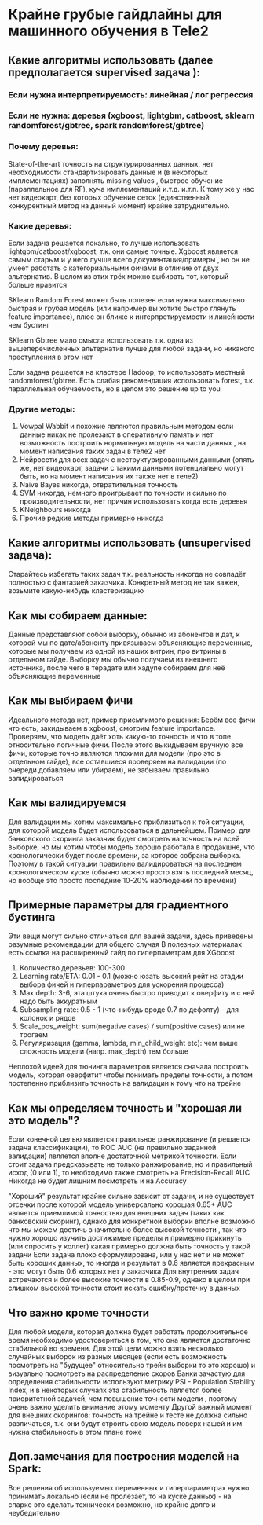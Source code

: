 # Крайне грубые гайдлайны для машинного обучения в Tele2

## Какие алгоритмы использовать (далее предполагается supervised задача ):

### Если нужна интерпретируемость: линейная / лог регрессия
### Если не нужна: деревья (xgboost, lightgbm, catboost, sklearn randomforest/gbtree, spark randomforest/gbtree)
### Почему деревья: 
State-of-the-art точность на структурированных данных, нет необходимости стандартизировать данные и (в некоторых имплементациях) заполнять missing values
, быстрое обучение (параллельное для RF), куча имплементаций и.т.д. и.т.п.
К тому же у нас нет видеокарт, без которых обучение сеток (единственный конкурентный метод на данный момент) крайне затруднительно.
### Какие деревья:
Если задача решается локально, то лучше использовать lightgbm/catboost/xgboost, т.к. они самые точные. Xgboost является самым старым и у него лучше всего документация/примеры
, но он не умеет работать с категориальными фичами в отличие от двух альтернатив. В целом из этих трёх можно выбирать тот, который больше нравится

SKlearn Random Forest может быть полезен если нужна максимально быстрая и грубая модель (или например вы хотите быстро глянуть feature importance), плюс он ближе к интерпретируемости и линейности чем бустинг

SKlearn Gbtree мало смысла использовать т.к. одна из вышеперечисленных альтернатив лучше для любой задачи, но никакого преступления в этом нет

Если задача решается на кластере Hadoop, то использовать местный randomforest/gbtree. Есть слабая рекомендация использовать forest, т.к. параллельная обучаемость, но в целом это решение up to you 

### Другие методы: 
1) Vowpal Wabbit и похожие являются правильным методом если данные никак не пролезают в оперативную память и нет возможность построить нормальную модель на части данных
, на момент написания таких задач в теле2 нет
2) Нейросети для всех задач с неструктурированными данными (опять же, нет видеокарт, задачи с такими данными потенциально могут быть, но на момент написания их также нет в теле2)
3) Naive Bayes никогда, отвратительная точность
4) SVM никогда, немного проигрывает по точности и сильно по производительности, нет причин использовать когда есть деревья
5) KNeighbours никогда
6) Прочие редкие методы примерно никогда
## Какие алгоритмы использовать (unsupervised задача):
Старайтесь избегать таких задач т.к. реальность никогда не совпадёт полностью с фантазией заказчика. Конкретный метод не так важен, возьмите какую-нибудь кластеризацию

## Как мы собираем данные:
Данные представляют собой выборку, обычно из абонентов и дат, к которой мы по дате/абоненту привязываем объясняющие переменные, которые мы получаем из одной из наших витрин, про витрины в отдельном гайде.
Выборку мы обычно получаем из внешнего источника, после чего в терадате или хадупе собираем для неё объясняющие переменные

## Как мы выбираем фичи
Идеального метода нет, пример приемлимого решения:
Берём все фичи что есть, закидываем в xgboost, смотрим feature importance. Проверяем, что модель даёт хоть какую-то точность и что в топе относительно логичные фичи.
После этого выкидываем вручную все фичи, которые точно являются плохими для модели (про это в отдельном гайде), все оставшиеся проверяем на валидации (по очереди добавляем или убираем), не забываем правильно валидироваться
## Как мы валидируемся
Для валидации мы хотим максимально приблизиться к той ситуации, для которой модель будет использоваться в дальнейшем.
Пример: для банковского скоринга заказчик будет смотреть на точность на всей выборке, но мы хотим чтобы модель хорошо работала в продакшне, что хронологически будет после времени, за которое собрана выборка.
Поэтому в такой ситуации правильно валидироваться на последнем хронологическом куске (обычно можно просто взять последний месяц, но вообще это просто последние 10-20% наблюдений по времени)

## Примерные параметры для градиентного бустинга
Эти вещи могут сильно отличаться для вашей задачи, здесь приведены разумные рекомендации для общего случая
В полезных материалах есть ссылка на расширенный гайд по гиперпаметрам для XGboost
1) Количество деревьев: 100-300
2) Learning rate/ETA: 0.01 - 0.1 (можно юзать высокий рейт на стадии выбора фичей и гиперпараметров для ускорения процесса)
3) Max depth: 3-6, эта штука очень быстро приводит к оверфиту и с ней надо быть аккуратным
4) Subsampling rate: 0.5 - 1 (что-нибудь вроде 0.7 по дефолту) - для колонок и рядов
5) Scale_pos_weight: sum(negative cases) / sum(positive cases) или не трогаем
6) Регуляризация (gamma, lambda, min_child_weight etc): чем выше сложность модели (напр. max_depth) тем больше

Неплохой идеей для тюнинга параметров является сначала построить модель, которая оверфитит чтобы понимать пределы точности, а потом постепенно приблизить точность на валидации к тому что на трейне

## Как мы определяем точность и "хорошая ли это модель"?
Если конечной целью является правильное ранжирование (и решается задача классификации), то ROC AUC (на правильно заданной валидации) является вполне достаточной метрикой точности.
Если стоит задача предсказывать не только ранжирование, но и правильный исход (0 или 1), то необходимо также смотреть на Precision-Recall AUC
Никогда не будет лишним посмотреть и на Accuracy

"Хороший" результат крайне сильно зависит от задачи, и не существует отсечки после которой модель универсально хорошая
0.65+ AUC является приемлимой точностью для внешних задач (таких как банковский скоринг), однако для конкретной выборки вполне возможно что мы можем достичь значительно более высокой точности
, так что нужно хорошо изучить достижимые пределы и примерно прикинуть (или спросить у коллег) какая примерно должна быть точность у такой задачи
Если задача плохо сформулирована, или у нас нет и не может быть хороших данных, то иногда и результат в 0.6 является прекрасным - это могут быть 0.6 которых нет у заказчика
Для внутренних задач встречаются и более высокие точности в 0.85-0.9, однако в целом при слишком высокой точности стоит искать ошибку/протечку в данных 

## Что важно кроме точности
Для любой модели, которая должна будет работать продолжительное время необходимо удостовериться в том, что она является достаточно стабильной во времени.
Для этой цели можно взять несколько случайных выборок из разных месяцев (если есть возможность посмотреть на "будущее" относительно трейн выборки то это хорошо) и визуально посмотреть на распределение скоров
Банки зачастую для определения стабильности используют метрику PSI - Population Stability Index, и в некоторых случаях эта стабильность является более приоритетной задачей, чем повышение точности модели
, поэтому очень важно уделить внимание этому моменту 
Другой важный момент для внешних скорингов: точность на трейне и тесте не должна сильно различаться, т.к. они будут строить свою модель поверх нашей и им нужна стабильность в этом плане тоже

## Доп.замечания для построения моделей на Spark:
Все решения об используемых переменных и гиперпараметрах нужно принимать локально (если не пролезает, то на куске данных) - на спарке это сделать технически возможно, но крайне долго и неубедительно


